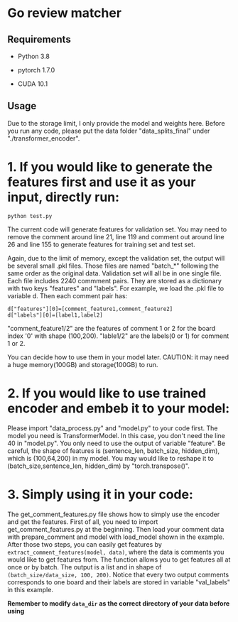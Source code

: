 # Go review matcher

## Requirements
- Python 3.8

- pytorch 1.7.0

- CUDA 10.1

## Usage

Due to the storage limit, I only provide the model and weights here. Before you run any code, please put the data folder "data_splits_final" under "./transformer_encoder".

# 1. If you would like to generate the features first and use it as your input, directly run:
```
python test.py
```
The current code will generate features for validation set. You may need to remove the comment around line 21, line 119 and comment out around line 26 and line 155 to generate features for training set and test set. 

Again, due to the limit of memory, except the validation set, the output will be several small .pkl files. Those files are named "batch_\*" following the same order as the original data. Validation set will all be in one single file. Each file includes 2240 commment pairs. They are stored as a dictionary with two keys "features" and "labels". For example, we load the .pkl file to variable d. Then each comment pair has:
```
d["features"][0]=[comment_feature1,comment_feature2]
d["labels"][0]=[label1,label2]
```
"comment_feature1/2" are the features of comment 1 or 2 for the board index '0' with shape (100,200). "lable1/2" are the labels(0 or 1) for comment 1 or 2. 

You can decide how to use them in your model later. CAUTION: it may need a huge memory(100GB) and storage(100GB) to run.

# 2. If you would like to use trained encoder and embeb it to your model:

Please import "data_process.py" and "model.py" to your code first. The model you need is TransformerModel. In this case, you don't need the line 40 in "model.py". You only need to use the output of variable "feature". Be careful, the shape of features is (sentence_len, batch_size, hidden_dim), which is (100,64,200) in my model. You may would like to reshape it to (batch_size,sentence_len, hidden_dim) by "torch.transpose()".

# 3. Simply using it in your code:

The get_comment_features.py file shows how to simply use the encoder and get the features. First of all, you need to import get_comment_features.py at the beginning. Then load your comment data with prepare_comment and model with load_model shown in the example. After those two steps, you can easily get features by `extract_comment_features(model, data)`, where the data is comments you would like to get features from. The function allows you to get features all at once or by batch. The output is a list and in shape of `(batch_size/data_size, 100, 200)`. Notice that every two output comments corresponds to one board and their labels are stored in variable "val_labels" in this example.

**Remember to modify `data_dir` as the correct directory of your data before using**
